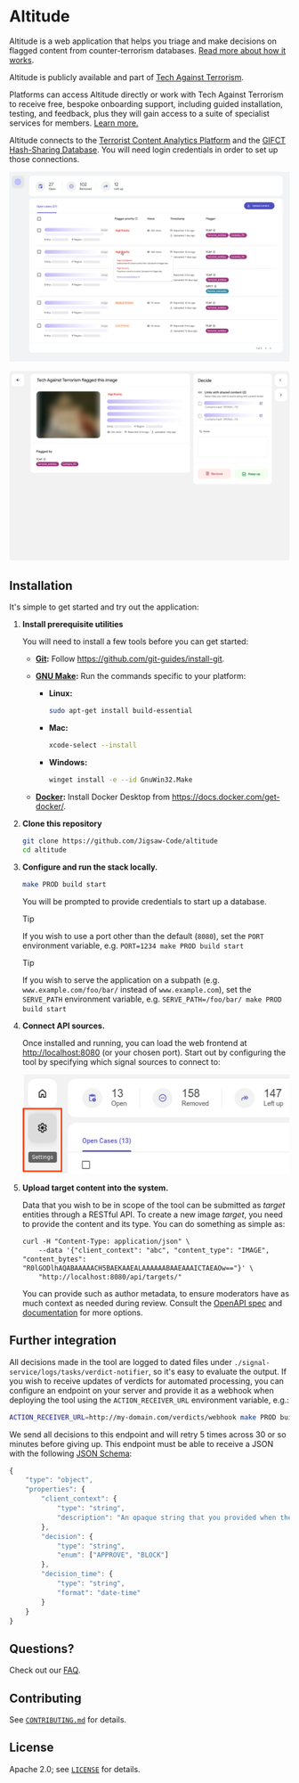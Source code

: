 # Altitude

Altitude is a web application that helps you triage and make decisions on
flagged content from counter-terrorism databases.
[Read more about how it works](docs/overview.md).

Altitude is publicly available and part of
[Tech Against Terrorism](https://techagainstterrorism.org/).

Platforms can access Altitude directly or work with Tech Against Terrorism to
receive free, bespoke onboarding support, including guided installation,
testing, and feedback, plus they will gain access to a suite of specialist
services for members. [Learn more.](https://techagainstterrorism.org/altitude-content-moderation-tool)

Altitude connects to the
[Terrorist Content Analytics Platform](https://www.terrorismanalytics.org/) and
the [GIFCT Hash-Sharing Database](https://gifct.org/hsdb/). You will need login
credentials in order to set up those connections.

![List view screenshot](docs/assets/screenshots/list-view.png "List view")

![Detail view screenshot](docs/assets/screenshots/detail-view.png "Detail view")

## Installation

It's simple to get started and try out the application:

1. **Install prerequisite utilities**

   You will need to install a few tools before you can get started:

   - **[Git](https://git-scm.com/):** Follow
     <https://github.com/git-guides/install-git>.

   - **[GNU Make](https://www.gnu.org/software/make/):** Run the commands
     specific to your platform:

     - **Linux:**

       ```sh
       sudo apt-get install build-essential
       ```

     - **Mac:**

       ```sh
       xcode-select --install
       ```

     - **Windows:**

       ```sh
       winget install -e --id GnuWin32.Make
       ```

   - **[Docker](https://docker.com/):** Install Docker Desktop from
     <https://docs.docker.com/get-docker/>.

1. **Clone this repository**

   ```sh
   git clone https://github.com/Jigsaw-Code/altitude
   cd altitude
   ```

1. **Configure and run the stack locally.**

   ```sh
   make PROD build start
   ```

   You will be prompted to provide credentials to start up a database.

   <!-- markdownlint-disable MD028 -->

   > [!TIP]
   > If you wish to use a port other than the default (`8080`), set the `PORT`
   > environment variable, e.g. `PORT=1234 make PROD build start`

   > [!TIP]
   > If you wish to serve the application on a subpath (e.g.
   > `www.example.com/foo/bar/` instead of `www.example.com`), set the
   > `SERVE_PATH` environment variable, e.g.
   > `SERVE_PATH=/foo/bar/ make PROD build start`

   <!-- markdownlint-enable MD028 -->

1. **Connect API sources.**

   Once installed and running, you can load the web frontend at
   <http://localhost:8080> (or your chosen port). Start out by configuring the
   tool by specifying which signal sources to connect to:

   ![Getting started screenshot](docs/assets/screenshots/getting-started.png)

1. **Upload target content into the system.**

   Data that you wish to be in scope of the tool can be submitted as _target_
   entities through a RESTful API. To create a new image _target_, you need to
   provide the content and its type. You can do something as simple as:

   ```shell
   curl -H "Content-Type: application/json" \
       --data '{"client_context": "abc", "content_type": "IMAGE", "content_bytes": "R0lGODlhAQABAAAAACH5BAEKAAEALAAAAAABAAEAAAICTAEAOw=="}' \
       "http://localhost:8080/api/targets/"
   ```

   You can provide such as author metadata, to ensure moderators have as much
   context as needed during review. Consult the [OpenAPI spec](./api.yml) and
   [documentation](https://redocly.github.io/redoc/?url=https://raw.githubusercontent.com/Jigsaw-Code/altitude/main/api.yml)
   for more options.

## Further integration

All decisions made in the tool are logged to dated files under
`./signal-service/logs/tasks/verdict-notifier`, so it's easy to evaluate the
output. If you wish to receive updates of verdicts for automated processing, you
can configure an endpoint on your server and provide it as a webhook when
deploying the tool using the `ACTION_RECEIVER_URL` environment variable, e.g.:

```sh
ACTION_RECEIVER_URL=http://my-domain.com/verdicts/webhook make PROD build start
```

We send all decisions to this endpoint and will retry 5 times across 30 or so
minutes before giving up. This endpoint must be able to receive a JSON with the
following [JSON Schema](https://json-schema.org/):

```js
{
    "type": "object",
    "properties": {
        "client_context": {
            "type": "string",
            "description": "An opaque string that you provided when the entity was initially created, or a URL."
        },
        "decision": {
            "type": "string",
            "enum": ["APPROVE", "BLOCK"]
        },
        "decision_time": {
            "type": "string",
            "format": "date-time"
        }
    }
}
```

## Questions?

Check out our [FAQ](docs/faq.md).

## Contributing

See [`CONTRIBUTING.md`](CONTRIBUTING.md) for details.

## License

Apache 2.0; see [`LICENSE`](LICENSE) for details.
